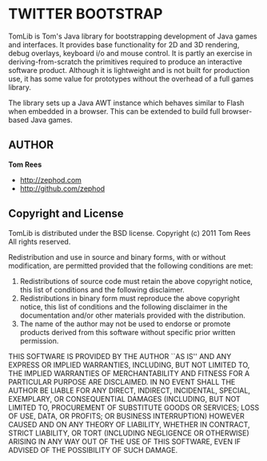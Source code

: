 TWITTER BOOTSTRAP
=================

TomLib is Tom's Java library for bootstrapping development of Java games and interfaces. It provides base functionality for 2D and 3D rendering, debug overlays, keyboard i/o and mouse control.
It is partly an exercise in deriving-from-scratch the primitives required to produce an interactive software product. Although it is lightweight and is not built for production use, it has some value for prototypes without the overhead of a full games library.

The library sets up a Java AWT instance which behaves similar to Flash when embedded in a browser. This can be extended to build full browser-based Java games. 

AUTHOR
------

**Tom Rees**

+ http://zephod.com
+ http://github.com/zephod

Copyright and License
---------------------

TomLib is distributed under the BSD license.
Copyright (c) 2011 Tom Rees
All rights reserved.

Redistribution and use in source and binary forms, with or without
modification, are permitted provided that the following conditions
are met:
1. Redistributions of source code must retain the above copyright
   notice, this list of conditions and the following disclaimer.
2. Redistributions in binary form must reproduce the above copyright
   notice, this list of conditions and the following disclaimer in the
   documentation and/or other materials provided with the distribution.
3. The name of the author may not be used to endorse or promote products
   derived from this software without specific prior written permission.

THIS SOFTWARE IS PROVIDED BY THE AUTHOR ``AS IS'' AND ANY EXPRESS OR
IMPLIED WARRANTIES, INCLUDING, BUT NOT LIMITED TO, THE IMPLIED WARRANTIES
OF MERCHANTABILITY AND FITNESS FOR A PARTICULAR PURPOSE ARE DISCLAIMED.
IN NO EVENT SHALL THE AUTHOR BE LIABLE FOR ANY DIRECT, INDIRECT,
INCIDENTAL, SPECIAL, EXEMPLARY, OR CONSEQUENTIAL DAMAGES (INCLUDING, BUT
NOT LIMITED TO, PROCUREMENT OF SUBSTITUTE GOODS OR SERVICES; LOSS OF USE,
DATA, OR PROFITS; OR BUSINESS INTERRUPTION) HOWEVER CAUSED AND ON ANY
THEORY OF LIABILITY, WHETHER IN CONTRACT, STRICT LIABILITY, OR TORT
(INCLUDING NEGLIGENCE OR OTHERWISE) ARISING IN ANY WAY OUT OF THE USE OF
THIS SOFTWARE, EVEN IF ADVISED OF THE POSSIBILITY OF SUCH DAMAGE.
